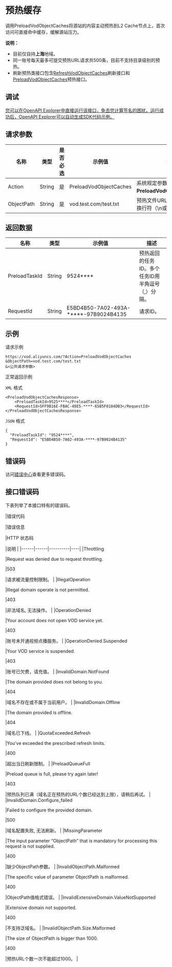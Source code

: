 # 预热缓存

调用PreloadVodObjectCaches将源站的内容主动预热到L2 Cache节点上，首次访问可直接命中缓存，缓解源站压力。

**说明：**

-   目前仅自持**上海**地域。
-   同一账号每天最多可提交预热URL请求共500条，目前不支持目录级别的预热。
-   刷新预热类接口包含[RefreshVodObjectCaches](~~69215~~)刷新接口和[PreloadVodObjectCaches](~~69211~~l)预热接口。

## 调试

[您可以在OpenAPI Explorer中直接运行该接口，免去您计算签名的困扰。运行成功后，OpenAPI Explorer可以自动生成SDK代码示例。](https://api.aliyun.com/#product=vod&api=PreloadVodObjectCaches&type=RPC&version=2017-03-21)

## 请求参数

|名称|类型|是否必选|示例值|描述|
|--|--|----|---|--|
|Action|String|是|PreloadVodObjectCaches|系统规定参数。取值：**PreloadVodObjectCaches**。 |
|ObjectPath|String|是|vod.test.com/test.txt|预热文件URL。多个URL使用换行符（\\n或\\r\\n）分隔。 |

## 返回数据

|名称|类型|示例值|描述|
|--|--|---|--|
|PreloadTaskId|String|9524\*\*\*\*|预热返回的任务ID。多个任务ID用半角逗号（,）分隔。 |
|RequestId|String|E5BD4B50-7A02-493A-\*\*\*\*\*-97B9024B4135|请求ID。 |

## 示例

请求示例

```
https://vod.aliyuncs.com/?Action=PreloadVodObjectCaches
&ObjectPath=vod.test.com/test.txt
&<公共请求参数>
```

正常返回示例

`XML` 格式

```
<PreloadVodObjectCachesResponse>
    <PreloadTaskId>9525****</PreloadTaskId>
    <RequestId>5FF9B16E-FBAC-48E5-****-65B5F0184DB3</RequestId>
</PreloadVodObjectCachesResponse>
```

`JSON` 格式

```
{
  "PreloadTaskId": "9524****",
  "RequestId": "E5BD4B50-7A02-493A-****-97B9024B4135"
}
```

## 错误码

访问[错误中心](https://error-center.aliyun.com/status/product/vod)查看更多错误码。

## 接口错误码

下表列举了本接口特有的错误码。

|错误代码

|错误信息

|HTTP 状态码

|说明 |
|------|------|----------|----|
|Throttling

|Request was denied due to request throttling.

|503

|请求被流量控制限制。 |
|IllegalOperation

|Illegal domain operate is not permitted.

|403

|非法域名, 无法操作。 |
|OperationDenied

|Your account does not open VOD service yet.

|403

|账号未开通视频点播服务。 |
|OperationDenied.Suspended

|Your VOD service is suspended.

|403

|账号已欠费，请充值。 |
|InvalidDomain.NotFound

|The domain provided does not belong to you.

|404

|域名不存在或不属于当前用户。 |
|InvalidDomain.Offline

|The domain provided is offline.

|404

|域名已下线。 |
|QuotaExceeded.Refresh

|You’ve exceeded the prescribed refresh limits.

|400

|超出当日刷新限制。 |
|PreloadQueueFull

|Preload queue is full, please try again later!

|403

|预热队列已满（域名正在预热的URL个数已经达到上限），请稍后再试。 |
|InvalidDomain.Configure\_failed

|Failed to configure the provided domain.

|500

|域名配置失败, 无法刷新。 |
|MissingParameter

|The input parameter “ObjectPath” that is mandatory for processing this request is not supplied.

|400

|缺少ObjectPath参数。 |
|InvalidObjectPath.Malformed

|The specific value of parameter ObjectPath is malformed.

|400

|ObjectPath值格式错误。 |
|InvalidExtensiveDomain.ValueNotSupported

|Extensive domain not supported.

|400

|不支持泛域名。 |
|InvalidObjectPath.Size.Malformed

|The size of ObjectPath is bigger than 1000.

|400

|预热URL个数一次不能超过1000。 |

